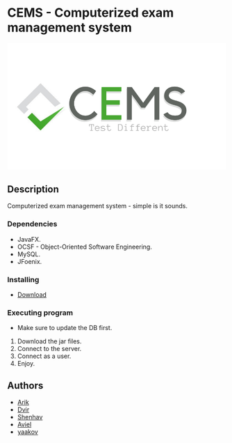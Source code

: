 # CEMS - Computerized exam management system
![](CEMS/images/logo.png)
## Description

Computerized exam management system - simple is it sounds.

### Dependencies

* JavaFX.
* OCSF - Object-Oriented Software Engineering.
* MySQL.
* JFoenix.

### Installing

* [Download](https://dvirbens.github.io/) 

### Executing program

* Make sure to update the DB first.
1. Download the jar files. 
2. Connect to the server. 
3. Connect as a user. 
4. Enjoy.

## Authors

* [Arik](https://github.com/arikz-tech)
* [Dvir](https://github.com/dvirbens)
* [Shenhav](https://github.com/Shenhav26)
* [Aviel](https://github.com/aviel817)
* [yaakov](https://github.com/yaakovsh8)
